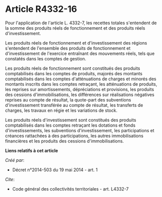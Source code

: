 # Article R4332-16

Pour l'application de l'article L. 4332-7, les recettes totales s'entendent de la somme des produits réels de fonctionnement
et des produits réels d'investissement.

Les produits réels de fonctionnement et d'investissement des régions s'entendent de l'ensemble des produits de fonctionnement
et d'investissement de l'exercice entraînant des mouvements réels, tels que constatés dans les comptes de gestion.

Les produits réels de fonctionnement sont constitués des produits comptabilisés dans les comptes de produits, majorés des
montants comptabilisés dans les comptes d'atténuations de charges et minorés des montants inscrits dans les comptes
retraçant, les atténuations de produits, les reprises sur amortissements, dépréciations et provisions, les produits des
cessions d'immobilisations, les différences sur réalisations négatives reprises au compte de résultat, la quote-part des
subventions d'investissement transférée au compte de résultat, les transferts de charges, les travaux en régie et les
variations de stock.

Les produits réels d'investissement sont constitués des produits comptabilisés dans les comptes retraçant les dotations et
fonds d'investissements, les subventions d'investissement, les participations et créances rattachées à des participations,
les autres immobilisations financières et les produits des cessions d'immobilisations.

**Liens relatifs à cet article**

_Créé par_:

  - Décret n°2014-503 du 19 mai 2014 - art. 1

_Cite_:

  - Code général des collectivités territoriales - art. L4332-7

